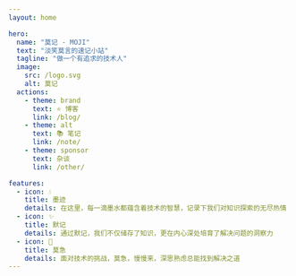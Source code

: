 ```yaml
---
layout: home

hero:
  name: "莫记 - MOJI"
  text: "淡笑莫言的速记小站"
  tagline: "做一个有追求的技术人"
  image:
    src: /logo.svg
    alt: 莫记
  actions:
    - theme: brand
      text: ⭐ 博客
      link: /blog/
    - theme: alt
      text: 📚 笔记
      link: /note/
    - theme: sponsor
      text: 杂谈
      link: /other/

features:
  - icon: 💧
    title: 墨迹
    details: 在这里，每一滴墨水都蕴含着技术的智慧，记录下我们对知识探索的无尽热情
  - icon: ✨
    title: 默记
    details: 通过默记，我们不仅储存了知识，更在内心深处培育了解决问题的洞察力
  - icon: 🌱
    title: 莫急
    details: 面对技术的挑战，莫急，慢慢来，深思熟虑总能找到解决之道
---
```

